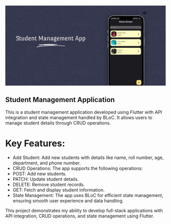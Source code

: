 ![Image Alt](https://github.com/devanandhhh/student_app_using_api/blob/689995dea9a7b52d1c34b50b8c5b70d1fb68b452/cover%20(3).png)

## Student Management Application
This is a student management application developed using Flutter with API integration and state management handled by BLoC. It allows users to manage student details through CRUD operations.

# Key Features:
 
* Add Student: Add new students with details like name, roll number, age, department, and phone number.
* CRUD Operations: The app supports the following operations:
* POST: Add new students.
* PATCH: Update student details.
* DELETE: Remove student records.
* GET: Fetch and display student information.
* State Management: The app uses BLoC for efficient state management, ensuring smooth user experience and data handling.
  
This project demonstrates my ability to develop full-stack applications with API integration, CRUD operations, and state management using Flutter.

